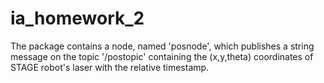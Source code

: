 # ia_homework_2

The package contains a node, named 'posnode', which publishes a string message on the topic '/postopic' containing the (x,y,theta) coordinates of STAGE robot's laser with the relative timestamp.
